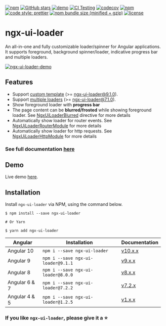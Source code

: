 [![npm](https://img.shields.io/npm/v/ngx-ui-loader)](https://www.npmjs.com/package/ngx-ui-loader)
[![GitHub stars](https://img.shields.io/github/stars/t-ho/ngx-ui-loader?color=00bcd4)](https://github.com/t-ho/ngx-ui-loader/stargazers)
[![demo](https://img.shields.io/badge/demo-StackBlitz-blueviolet.svg)](https://stackblitz.com/edit/ngx-ui-loader)
[![CI Testing](https://github.com/t-ho/ngx-ui-loader/workflows/CI%20Testing/badge.svg)](https://github.com/t-ho/ngx-ui-loader/actions)
[![codecov](https://codecov.io/gh/t-ho/ngx-ui-loader/branch/master/graph/badge.svg)](https://codecov.io/gh/t-ho/ngx-ui-loader)
[![npm](https://img.shields.io/npm/dw/ngx-ui-loader.svg)](https://www.npmjs.com/package/ngx-ui-loader)
[![code style: prettier](https://img.shields.io/badge/code_style-prettier-ff69b4.svg)](https://github.com/prettier/prettier)
[![npm bundle size (minified + gzip)](https://img.shields.io/bundlephobia/minzip/ngx-ui-loader.svg)](https://bundlephobia.com/result?p=ngx-ui-loader)
[![license](https://img.shields.io/npm/l/ngx-ui-loader.svg)](https://github.com/t-ho/ngx-ui-loader/wiki/License)

# ngx-ui-loader

An all-in-one and fully customizable loader/spinner for Angular applications. It supports foreground, background spinner/loader, indicative progress bar and multiple loaders.

[![ngx-ui-loader-demo](https://raw.githubusercontent.com/t-ho/ngx-ui-loader/master/src/assets/multi-loaders.gif)](https://tdev.app/ngx-ui-loader/demo)

## Features

- Support [custom template](https://tdev.app/ngx-ui-loader#custom-template) (>= ngx-ui-loader@9.1.0).
- Support [multiple loaders](https://tdev.app/ngx-ui-loader#multiple-loaders) (>= ngx-ui-loader@7.1.0).
- Show foreground loader with **progress bar**
- The page content can be **blurred/frosted** while showing foreground loader. See [NgxUiLoaderBlurred](https://tdev.app/ngx-ui-loader#ngxuiloaderblurred-directive) directive for more details
- Automatically show loader for router events. See [NgxUiLoaderRouterModule](https://tdev.app/ngx-ui-loader#automatically-show-loader-for-router-events) for more details
- Automatically show loader for http requests. See [NgxUiLoaderHttpModule](https://tdev.app/ngx-ui-loader#automatically-show-loader-for-http-requests) for more details

### See full documentation [here](https://tdev.app/ngx-ui-loader)

## Demo

Live demo [here](https://tdev.app/ngx-ui-loader/demo).

## Installation

Install `ngx-ui-loader` via NPM, using the command below.

```shell
$ npm install --save ngx-ui-loader

# Or Yarn

$ yarn add ngx-ui-loader
```

| Angular       | Installation                       | Documentation                                                         |
| ------------- | ---------------------------------- | --------------------------------------------------------------------- |
| Angular 10    | `npm i --save ngx-ui-loader`       | [v10.x.x](https://tdev.app/ngx-ui-loader)                             |
| Angular 9     | `npm i --save ngx-ui-loader@9.1.1` | [v9.x.x](https://tdev.app/ngx-ui-loader)                              |
| Angular 8     | `npm i --save ngx-ui-loader@8.0.0` | [v8.x.x](https://tdev.app/ngx-ui-loader)                              |
| Angular 6 & 7 | `npm i --save ngx-ui-loader@7.2.2` | [v7.2.x](https://github.com/t-ho/ngx-ui-loader/blob/v7.x.x/README.md) |
| Angular 4 & 5 | `npm i --save ngx-ui-loader@1.2.5` | [v1.x.x](https://github.com/t-ho/ngx-ui-loader/blob/v1.x.x/README.md) |

### If you like `ngx-ui-loader`, please give it a :star:
